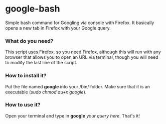 # google-bash
Simple bash command for Googling via console with Firefox. It basically opens a new tab in Firefox with your Google query.

### What do you need?
This script uses Firefox, so you need Firefox, although this will run with any browser that allows you to open an URL via terminal, though you will need to modify the last line of the script.

### How to install it?
Put the file named **google** into your /bin/ folder. Make sure that it is an executable (*sudo chmod au+x google*).

### How to use it?
Open your terminal and type in __google__ _your query here_. That's it!
